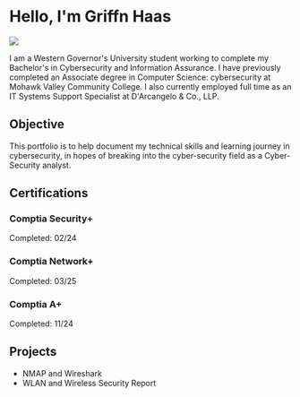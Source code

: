 # Hello, I'm Griffn Haas
<a href="https://www.linkedin.com/in/griffin-haas-2779a02b3/"><img src="https://img.shields.io/badge/-LinkedIn-0072b1?&style=for-the-badge&logo=linkedin&logoColor=white" /></a>

I am a Western Governor's University student working to complete my Bachelor's in Cybersecurity and Information Assurance. I have previously completed an Associate degree in Computer Science: cybersecurity at Mohawk Valley Community College. I also currently employed full time as an IT Systems Support Specialist at D'Arcangelo & Co., LLP. 

## Objective
This portfolio is to help document my technical skills and learning journey in cybersecurity, in hopes of breaking into the cyber-security field as a Cyber-Security analyst.

## Certifications

### Comptia Security+
Completed: 02/24

### Comptia Network+
Completed: 03/25

### Comptia A+
Completed: 11/24

## Projects
- NMAP and Wireshark
- WLAN and Wireless Security Report
